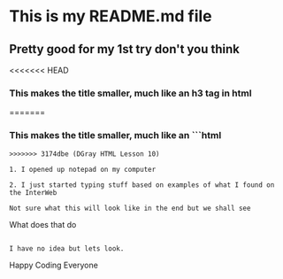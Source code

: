 # This is my README.md file

## Pretty good for my 1st try don't you think

<<<<<<< HEAD
### This makes the title smaller, much like an h3 tag in html
=======
### This makes the title smaller, much like an ```html
<script src="your-js-file.js"></script>
``` tag in html
>>>>>>> 3174dbe (DGray HTML Lesson 10)

1. I opened up notepad on my computer

2. I just started typing stuff based on examples of what I found on the InterWeb

Not sure what this will look like in the end but we shall see

```
What does that do
```

I have no idea but lets look.

```
Happy Coding Everyone  
```
